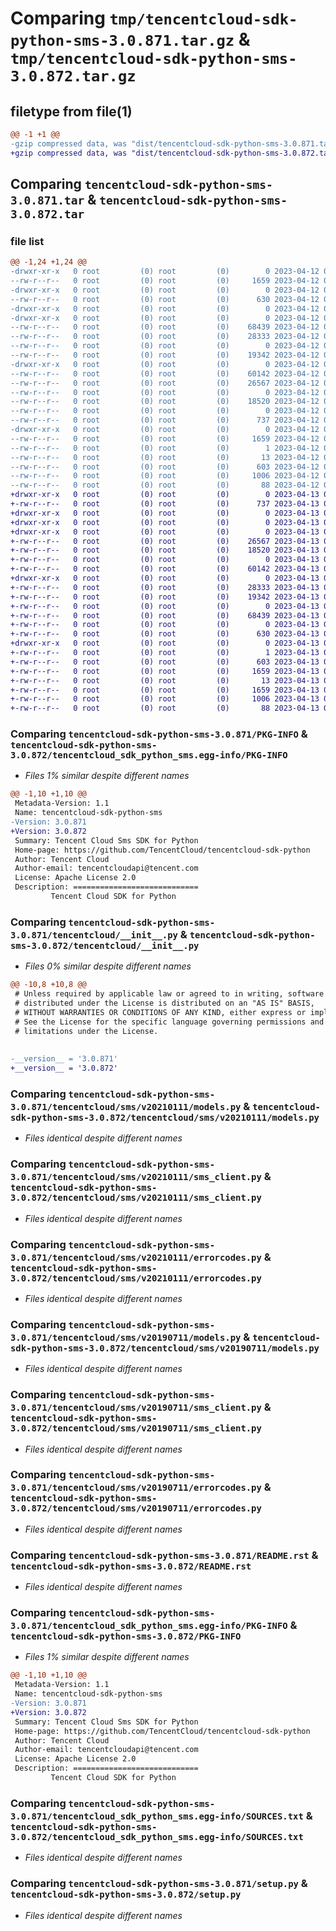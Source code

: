 # Comparing `tmp/tencentcloud-sdk-python-sms-3.0.871.tar.gz` & `tmp/tencentcloud-sdk-python-sms-3.0.872.tar.gz`

## filetype from file(1)

```diff
@@ -1 +1 @@
-gzip compressed data, was "dist/tencentcloud-sdk-python-sms-3.0.871.tar", last modified: Wed Apr 12 00:39:42 2023, max compression
+gzip compressed data, was "dist/tencentcloud-sdk-python-sms-3.0.872.tar", last modified: Thu Apr 13 00:56:02 2023, max compression
```

## Comparing `tencentcloud-sdk-python-sms-3.0.871.tar` & `tencentcloud-sdk-python-sms-3.0.872.tar`

### file list

```diff
@@ -1,24 +1,24 @@
-drwxr-xr-x   0 root         (0) root         (0)        0 2023-04-12 00:39:42.000000 tencentcloud-sdk-python-sms-3.0.871/
--rw-r--r--   0 root         (0) root         (0)     1659 2023-04-12 00:39:42.000000 tencentcloud-sdk-python-sms-3.0.871/PKG-INFO
-drwxr-xr-x   0 root         (0) root         (0)        0 2023-04-12 00:39:42.000000 tencentcloud-sdk-python-sms-3.0.871/tencentcloud/
--rw-r--r--   0 root         (0) root         (0)      630 2023-04-12 00:39:42.000000 tencentcloud-sdk-python-sms-3.0.871/tencentcloud/__init__.py
-drwxr-xr-x   0 root         (0) root         (0)        0 2023-04-12 00:39:42.000000 tencentcloud-sdk-python-sms-3.0.871/tencentcloud/sms/
-drwxr-xr-x   0 root         (0) root         (0)        0 2023-04-12 00:39:42.000000 tencentcloud-sdk-python-sms-3.0.871/tencentcloud/sms/v20210111/
--rw-r--r--   0 root         (0) root         (0)    68439 2023-04-12 00:39:42.000000 tencentcloud-sdk-python-sms-3.0.871/tencentcloud/sms/v20210111/models.py
--rw-r--r--   0 root         (0) root         (0)    28333 2023-04-12 00:39:42.000000 tencentcloud-sdk-python-sms-3.0.871/tencentcloud/sms/v20210111/sms_client.py
--rw-r--r--   0 root         (0) root         (0)        0 2023-04-12 00:39:42.000000 tencentcloud-sdk-python-sms-3.0.871/tencentcloud/sms/v20210111/__init__.py
--rw-r--r--   0 root         (0) root         (0)    19342 2023-04-12 00:39:42.000000 tencentcloud-sdk-python-sms-3.0.871/tencentcloud/sms/v20210111/errorcodes.py
-drwxr-xr-x   0 root         (0) root         (0)        0 2023-04-12 00:39:42.000000 tencentcloud-sdk-python-sms-3.0.871/tencentcloud/sms/v20190711/
--rw-r--r--   0 root         (0) root         (0)    60142 2023-04-12 00:39:42.000000 tencentcloud-sdk-python-sms-3.0.871/tencentcloud/sms/v20190711/models.py
--rw-r--r--   0 root         (0) root         (0)    26567 2023-04-12 00:39:42.000000 tencentcloud-sdk-python-sms-3.0.871/tencentcloud/sms/v20190711/sms_client.py
--rw-r--r--   0 root         (0) root         (0)        0 2023-04-12 00:39:42.000000 tencentcloud-sdk-python-sms-3.0.871/tencentcloud/sms/v20190711/__init__.py
--rw-r--r--   0 root         (0) root         (0)    18520 2023-04-12 00:39:42.000000 tencentcloud-sdk-python-sms-3.0.871/tencentcloud/sms/v20190711/errorcodes.py
--rw-r--r--   0 root         (0) root         (0)        0 2023-04-12 00:39:42.000000 tencentcloud-sdk-python-sms-3.0.871/tencentcloud/sms/__init__.py
--rw-r--r--   0 root         (0) root         (0)      737 2023-04-12 00:39:42.000000 tencentcloud-sdk-python-sms-3.0.871/README.rst
-drwxr-xr-x   0 root         (0) root         (0)        0 2023-04-12 00:39:42.000000 tencentcloud-sdk-python-sms-3.0.871/tencentcloud_sdk_python_sms.egg-info/
--rw-r--r--   0 root         (0) root         (0)     1659 2023-04-12 00:39:42.000000 tencentcloud-sdk-python-sms-3.0.871/tencentcloud_sdk_python_sms.egg-info/PKG-INFO
--rw-r--r--   0 root         (0) root         (0)        1 2023-04-12 00:39:42.000000 tencentcloud-sdk-python-sms-3.0.871/tencentcloud_sdk_python_sms.egg-info/dependency_links.txt
--rw-r--r--   0 root         (0) root         (0)       13 2023-04-12 00:39:42.000000 tencentcloud-sdk-python-sms-3.0.871/tencentcloud_sdk_python_sms.egg-info/top_level.txt
--rw-r--r--   0 root         (0) root         (0)      603 2023-04-12 00:39:42.000000 tencentcloud-sdk-python-sms-3.0.871/tencentcloud_sdk_python_sms.egg-info/SOURCES.txt
--rw-r--r--   0 root         (0) root         (0)     1006 2023-04-12 00:39:42.000000 tencentcloud-sdk-python-sms-3.0.871/setup.py
--rw-r--r--   0 root         (0) root         (0)       88 2023-04-12 00:39:42.000000 tencentcloud-sdk-python-sms-3.0.871/setup.cfg
+drwxr-xr-x   0 root         (0) root         (0)        0 2023-04-13 00:56:02.000000 tencentcloud-sdk-python-sms-3.0.872/
+-rw-r--r--   0 root         (0) root         (0)      737 2023-04-13 00:56:02.000000 tencentcloud-sdk-python-sms-3.0.872/README.rst
+drwxr-xr-x   0 root         (0) root         (0)        0 2023-04-13 00:56:02.000000 tencentcloud-sdk-python-sms-3.0.872/tencentcloud/
+drwxr-xr-x   0 root         (0) root         (0)        0 2023-04-13 00:56:02.000000 tencentcloud-sdk-python-sms-3.0.872/tencentcloud/sms/
+drwxr-xr-x   0 root         (0) root         (0)        0 2023-04-13 00:56:02.000000 tencentcloud-sdk-python-sms-3.0.872/tencentcloud/sms/v20190711/
+-rw-r--r--   0 root         (0) root         (0)    26567 2023-04-13 00:56:02.000000 tencentcloud-sdk-python-sms-3.0.872/tencentcloud/sms/v20190711/sms_client.py
+-rw-r--r--   0 root         (0) root         (0)    18520 2023-04-13 00:56:02.000000 tencentcloud-sdk-python-sms-3.0.872/tencentcloud/sms/v20190711/errorcodes.py
+-rw-r--r--   0 root         (0) root         (0)        0 2023-04-13 00:56:02.000000 tencentcloud-sdk-python-sms-3.0.872/tencentcloud/sms/v20190711/__init__.py
+-rw-r--r--   0 root         (0) root         (0)    60142 2023-04-13 00:56:02.000000 tencentcloud-sdk-python-sms-3.0.872/tencentcloud/sms/v20190711/models.py
+drwxr-xr-x   0 root         (0) root         (0)        0 2023-04-13 00:56:02.000000 tencentcloud-sdk-python-sms-3.0.872/tencentcloud/sms/v20210111/
+-rw-r--r--   0 root         (0) root         (0)    28333 2023-04-13 00:56:02.000000 tencentcloud-sdk-python-sms-3.0.872/tencentcloud/sms/v20210111/sms_client.py
+-rw-r--r--   0 root         (0) root         (0)    19342 2023-04-13 00:56:02.000000 tencentcloud-sdk-python-sms-3.0.872/tencentcloud/sms/v20210111/errorcodes.py
+-rw-r--r--   0 root         (0) root         (0)        0 2023-04-13 00:56:02.000000 tencentcloud-sdk-python-sms-3.0.872/tencentcloud/sms/v20210111/__init__.py
+-rw-r--r--   0 root         (0) root         (0)    68439 2023-04-13 00:56:02.000000 tencentcloud-sdk-python-sms-3.0.872/tencentcloud/sms/v20210111/models.py
+-rw-r--r--   0 root         (0) root         (0)        0 2023-04-13 00:56:02.000000 tencentcloud-sdk-python-sms-3.0.872/tencentcloud/sms/__init__.py
+-rw-r--r--   0 root         (0) root         (0)      630 2023-04-13 00:56:02.000000 tencentcloud-sdk-python-sms-3.0.872/tencentcloud/__init__.py
+drwxr-xr-x   0 root         (0) root         (0)        0 2023-04-13 00:56:02.000000 tencentcloud-sdk-python-sms-3.0.872/tencentcloud_sdk_python_sms.egg-info/
+-rw-r--r--   0 root         (0) root         (0)        1 2023-04-13 00:56:02.000000 tencentcloud-sdk-python-sms-3.0.872/tencentcloud_sdk_python_sms.egg-info/dependency_links.txt
+-rw-r--r--   0 root         (0) root         (0)      603 2023-04-13 00:56:02.000000 tencentcloud-sdk-python-sms-3.0.872/tencentcloud_sdk_python_sms.egg-info/SOURCES.txt
+-rw-r--r--   0 root         (0) root         (0)     1659 2023-04-13 00:56:02.000000 tencentcloud-sdk-python-sms-3.0.872/tencentcloud_sdk_python_sms.egg-info/PKG-INFO
+-rw-r--r--   0 root         (0) root         (0)       13 2023-04-13 00:56:02.000000 tencentcloud-sdk-python-sms-3.0.872/tencentcloud_sdk_python_sms.egg-info/top_level.txt
+-rw-r--r--   0 root         (0) root         (0)     1659 2023-04-13 00:56:02.000000 tencentcloud-sdk-python-sms-3.0.872/PKG-INFO
+-rw-r--r--   0 root         (0) root         (0)     1006 2023-04-13 00:56:02.000000 tencentcloud-sdk-python-sms-3.0.872/setup.py
+-rw-r--r--   0 root         (0) root         (0)       88 2023-04-13 00:56:02.000000 tencentcloud-sdk-python-sms-3.0.872/setup.cfg
```

### Comparing `tencentcloud-sdk-python-sms-3.0.871/PKG-INFO` & `tencentcloud-sdk-python-sms-3.0.872/tencentcloud_sdk_python_sms.egg-info/PKG-INFO`

 * *Files 1% similar despite different names*

```diff
@@ -1,10 +1,10 @@
 Metadata-Version: 1.1
 Name: tencentcloud-sdk-python-sms
-Version: 3.0.871
+Version: 3.0.872
 Summary: Tencent Cloud Sms SDK for Python
 Home-page: https://github.com/TencentCloud/tencentcloud-sdk-python
 Author: Tencent Cloud
 Author-email: tencentcloudapi@tencent.com
 License: Apache License 2.0
 Description: ============================
         Tencent Cloud SDK for Python
```

### Comparing `tencentcloud-sdk-python-sms-3.0.871/tencentcloud/__init__.py` & `tencentcloud-sdk-python-sms-3.0.872/tencentcloud/__init__.py`

 * *Files 0% similar despite different names*

```diff
@@ -10,8 +10,8 @@
 # Unless required by applicable law or agreed to in writing, software
 # distributed under the License is distributed on an "AS IS" BASIS,
 # WITHOUT WARRANTIES OR CONDITIONS OF ANY KIND, either express or implied.
 # See the License for the specific language governing permissions and
 # limitations under the License.
 
 
-__version__ = '3.0.871'
+__version__ = '3.0.872'
```

### Comparing `tencentcloud-sdk-python-sms-3.0.871/tencentcloud/sms/v20210111/models.py` & `tencentcloud-sdk-python-sms-3.0.872/tencentcloud/sms/v20210111/models.py`

 * *Files identical despite different names*

### Comparing `tencentcloud-sdk-python-sms-3.0.871/tencentcloud/sms/v20210111/sms_client.py` & `tencentcloud-sdk-python-sms-3.0.872/tencentcloud/sms/v20210111/sms_client.py`

 * *Files identical despite different names*

### Comparing `tencentcloud-sdk-python-sms-3.0.871/tencentcloud/sms/v20210111/errorcodes.py` & `tencentcloud-sdk-python-sms-3.0.872/tencentcloud/sms/v20210111/errorcodes.py`

 * *Files identical despite different names*

### Comparing `tencentcloud-sdk-python-sms-3.0.871/tencentcloud/sms/v20190711/models.py` & `tencentcloud-sdk-python-sms-3.0.872/tencentcloud/sms/v20190711/models.py`

 * *Files identical despite different names*

### Comparing `tencentcloud-sdk-python-sms-3.0.871/tencentcloud/sms/v20190711/sms_client.py` & `tencentcloud-sdk-python-sms-3.0.872/tencentcloud/sms/v20190711/sms_client.py`

 * *Files identical despite different names*

### Comparing `tencentcloud-sdk-python-sms-3.0.871/tencentcloud/sms/v20190711/errorcodes.py` & `tencentcloud-sdk-python-sms-3.0.872/tencentcloud/sms/v20190711/errorcodes.py`

 * *Files identical despite different names*

### Comparing `tencentcloud-sdk-python-sms-3.0.871/README.rst` & `tencentcloud-sdk-python-sms-3.0.872/README.rst`

 * *Files identical despite different names*

### Comparing `tencentcloud-sdk-python-sms-3.0.871/tencentcloud_sdk_python_sms.egg-info/PKG-INFO` & `tencentcloud-sdk-python-sms-3.0.872/PKG-INFO`

 * *Files 1% similar despite different names*

```diff
@@ -1,10 +1,10 @@
 Metadata-Version: 1.1
 Name: tencentcloud-sdk-python-sms
-Version: 3.0.871
+Version: 3.0.872
 Summary: Tencent Cloud Sms SDK for Python
 Home-page: https://github.com/TencentCloud/tencentcloud-sdk-python
 Author: Tencent Cloud
 Author-email: tencentcloudapi@tencent.com
 License: Apache License 2.0
 Description: ============================
         Tencent Cloud SDK for Python
```

### Comparing `tencentcloud-sdk-python-sms-3.0.871/tencentcloud_sdk_python_sms.egg-info/SOURCES.txt` & `tencentcloud-sdk-python-sms-3.0.872/tencentcloud_sdk_python_sms.egg-info/SOURCES.txt`

 * *Files identical despite different names*

### Comparing `tencentcloud-sdk-python-sms-3.0.871/setup.py` & `tencentcloud-sdk-python-sms-3.0.872/setup.py`

 * *Files identical despite different names*


